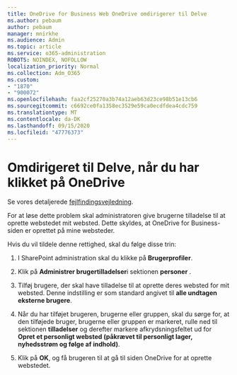 ```yaml
---
title: OneDrive for Business Web OneDrive omdirigerer til Delve
ms.author: pebaum
author: pebaum
manager: mnirkhe
ms.audience: Admin
ms.topic: article
ms.service: o365-administration
ROBOTS: NOINDEX, NOFOLLOW
localization_priority: Normal
ms.collection: Adm_O365
ms.custom:
- "1870"
- "900072"
ms.openlocfilehash: faa2cf25270a3b74a12aeb63d23ce98b51e13cb6
ms.sourcegitcommit: c6692ce0fa1358ec3529e59ca0ecdfdea4cdc759
ms.translationtype: MT
ms.contentlocale: da-DK
ms.lasthandoff: 09/15/2020
ms.locfileid: "47776373"
---
```

# <a name="redirected-to-delve-after-you-click-onedrive"></a>Omdirigeret til Delve, når du har klikket på OneDrive

Se vores detaljerede [fejlfindingsvejledning](https://docs.microsoft.com/sharepoint/support/sites/troubleshooting-guide-for-sites-stopped-at-provisioning).

For at løse dette problem skal administratoren give brugerne tilladelse til at oprette webstedet mit websted. Dette skyldes, at OneDrive for Business-siden er oprettet på mine websteder.

Hvis du vil tildele denne rettighed, skal du følge disse trin:

1. I SharePoint administration skal du klikke på **Brugerprofiler**.

2. Klik på **Administrer brugertilladelser**i sektionen **personer** .

3. Tilføj brugere, der skal have tilladelse til at oprette deres websted for mit websted. Denne indstilling er som standard angivet til **alle undtagen eksterne brugere**.

4. Når du har tilføjet brugeren, brugerne eller gruppen, skal du sørge for, at den tilføjede bruger, brugerne eller gruppen er markeret, rulle ned til sektionen **tilladelser** og derefter markere afkrydsningsfeltet ud for **Opret et personligt websted (påkrævet til personligt lager, nyhedsstrøm og følge af indhold)**.

5. Klik på **OK**, og få brugeren til at gå til siden OneDrive for at oprette webstedet.
